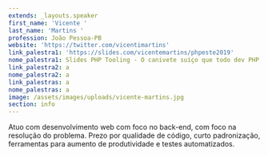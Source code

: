 ```yaml
---
extends: _layouts.speaker
first_name: 'Vicente '
last_name: 'Martins '
profession: João Pessoa-PB
website: 'https://twitter.com/vicentimartins'
link_palestra1: 'https://slides.com/vicentemartins/phpeste2019'
nome_palestra1: Slides PHP Tooling - O canivete suíço que todo dev PHP deveria conhecer
link_palestra2: a
nome_palestra2: a
link_palestras: a
nome_palestras: a
image: /assets/images/uploads/vicente-martins.jpg
section: info
---
```

Atuo com desenvolvimento web com foco no back-end, com foco na resolução do problema. Prezo por qualidade de código, curto padronização, ferramentas para aumento de produtividade e testes automatizados.
